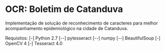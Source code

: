 # OCR: Boletim de Catanduva

Implementação de solução de reconhecimento de caracteres para melhor acompanhamento epidemiológico na cidade de Catanduva.

Requisitos:
[-] Python 2.7
[--] pytesseract
[--] numpy
[--] BeautifulSoup
[-] OpenCV 4
[-] Tesseract 4.0
